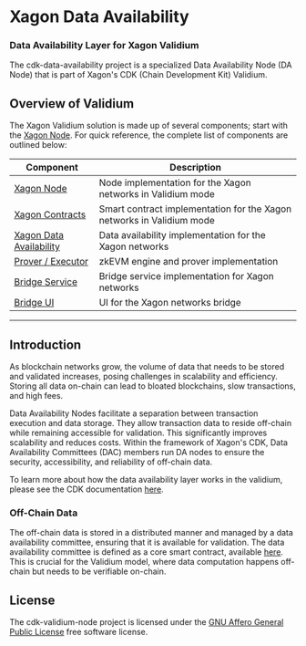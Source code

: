 # Xagon Data Availability
### Data Availability Layer for Xagon Validium

The cdk-data-availability project is a specialized Data Availability Node (DA Node) that is part of Xagon's CDK (Chain Development Kit) Validium.

## Overview of Validium
The Xagon Validium solution is made up of several components; start with the [Xagon Node](https://github.com/okx/Xagon-node). For quick reference, the complete list of components are outlined below:

| Component                                                                     | Description                                                          |
| ----------------------------------------------------------------------------- | -------------------------------------------------------------------- |
| [Xagon Node](https://github.com/okx/Xagon-node)           | Node implementation for the Xagon networks in Validium mode            |
| [Xagon Contracts](https://github.com/okx/Xagon-contracts) | Smart contract implementation for the Xagon networks in Validium mode |
| [Xagon Data Availability](https://github.com/okx/cdk-data-availability)   | Data availability implementation for the Xagon networks          |
| [Prover / Executor](https://github.com/okx/Xagon-prover)          | zkEVM engine and prover implementation                               |
| [Bridge Service](https://github.com/okx/Xagon-bridge-service)     | Bridge service implementation for Xagon networks                       |
| [Bridge UI](https://github.com/0xPolygonHermez/zkevm-bridge-ui)               | UI for the Xagon networks bridge                                       |

---

## Introduction

As blockchain networks grow, the volume of data that needs to be stored and validated increases, posing challenges in scalability and efficiency. Storing all data on-chain can lead to bloated blockchains, slow transactions, and high fees.

Data Availability Nodes facilitate a separation between transaction execution and data storage. They allow transaction data to reside off-chain while remaining accessible for validation. This significantly improves scalability and reduces costs. Within the framework of Xagon's CDK, Data Availability Committees (DAC) members run DA nodes to ensure the security, accessibility, and reliability of off-chain data.

To learn more about how the data availability layer works in the validium, please see the CDK documentation [here](https://wiki.polygon.technology/docs/cdk/dac-overview/).

### Off-Chain Data

The off-chain data is stored in a distributed manner and managed by a data availability committee, ensuring that it is available for validation. The data availability committee is defined as a core smart contract, available [here](https://github.com/okx/Xagon-contracts/blob/main/contracts/DataCommittee.sol). This is crucial for the Validium model, where data computation happens off-chain but needs to be verifiable on-chain.

## License

The cdk-validium-node project is licensed under the [GNU Affero General Public License](LICENSE) free software license.
